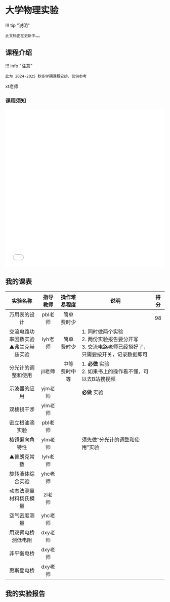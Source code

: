 # 大学物理实验

!!! tip "说明"

    此文档正在更新中……

## 课程介绍

!!! info "注意"

    此为 2024-2025 秋冬学期课程安排，仅供参考

xt老师

### 课程须知

<embed src="../../../file/phy_exp/phy_exp_doc1.pdf" type="application/pdf" width="100%" height="500">

## 我的课表

| 实验名称 | 指导教师 | 操作难易程度 | 说明 | 得分 |
| :-----: | :-----: | :-----: | ----- | :-----: |
| 万用表的设计 | pbl老师 | 简单<br/>费时少 | | 98 |
| 交流电路功率因数实验<br/>▲弗兰克赫兹实验 | lyh老师 |简单<br/>费时少 |1. 同时做两个实验<br/>2. 两份实验报告要分开写<br/>3. 交流电路老师已经搭好了，只需要按开关，记录数据即可 | |
| 分光计的调整和使用 | jll老师 | 中等<br/>费时中等 | 1. **必做** 实验<br/>2. 如果书上的操作看不懂，可以去B站搜视频 | |
| 示波器的应用 | yjm老师 | | **必做** 实验 | |
| 双棱镜干涉 | ylm老师 | | | |
| 密立根油滴实验 | pbl老师 | | | |
| 棱镜偏向角特性 | ylm老师 | | 须先做“分光计的调整和使用”实验 | |
| ▲普朗克常数 | lyh老师 | | | |
| 旋转液体综合实验 | yhc老师 | | | |
| 动态法测量材料杨氏模量 | zl老师 | | | |
| 空气密度测量 | yhc老师 | | | |
| 用双臂电桥测低电阻 | dxy老师 | | | |
| 非平衡电桥 | dxy老师 | | | |
| 惠斯登电桥 | dxy老师 | | | |

## 我的实验报告
